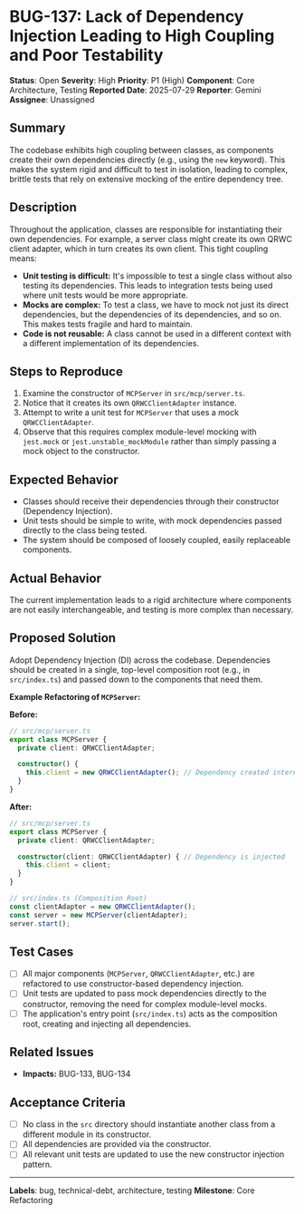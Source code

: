 # BUG-137: Lack of Dependency Injection Leading to High Coupling and Poor Testability

**Status**: Open
**Severity**: High
**Priority**: P1 (High)
**Component**: Core Architecture, Testing
**Reported Date**: 2025-07-29
**Reporter**: Gemini
**Assignee**: Unassigned

## Summary

The codebase exhibits high coupling between classes, as components create their own dependencies directly (e.g., using the `new` keyword). This makes the system rigid and difficult to test in isolation, leading to complex, brittle tests that rely on extensive mocking of the entire dependency tree.

## Description

Throughout the application, classes are responsible for instantiating their own dependencies. For example, a server class might create its own QRWC client adapter, which in turn creates its own client. This tight coupling means:

- **Unit testing is difficult:** It's impossible to test a single class without also testing its dependencies. This leads to integration tests being used where unit tests would be more appropriate.
- **Mocks are complex:** To test a class, we have to mock not just its direct dependencies, but the dependencies of its dependencies, and so on. This makes tests fragile and hard to maintain.
- **Code is not reusable:** A class cannot be used in a different context with a different implementation of its dependencies.

## Steps to Reproduce

1.  Examine the constructor of `MCPServer` in `src/mcp/server.ts`.
2.  Notice that it creates its own `QRWCClientAdapter` instance.
3.  Attempt to write a unit test for `MCPServer` that uses a mock `QRWCClientAdapter`.
4.  Observe that this requires complex module-level mocking with `jest.mock` or `jest.unstable_mockModule` rather than simply passing a mock object to the constructor.

## Expected Behavior

- Classes should receive their dependencies through their constructor (Dependency Injection).
- Unit tests should be simple to write, with mock dependencies passed directly to the class being tested.
- The system should be composed of loosely coupled, easily replaceable components.

## Actual Behavior

The current implementation leads to a rigid architecture where components are not easily interchangeable, and testing is more complex than necessary.

## Proposed Solution

Adopt Dependency Injection (DI) across the codebase. Dependencies should be created in a single, top-level composition root (e.g., in `src/index.ts`) and passed down to the components that need them.

**Example Refactoring of `MCPServer`:**

**Before:**
```typescript
// src/mcp/server.ts
export class MCPServer {
  private client: QRWCClientAdapter;

  constructor() {
    this.client = new QRWCClientAdapter(); // Dependency created internally
  }
}
```

**After:**
```typescript
// src/mcp/server.ts
export class MCPServer {
  private client: QRWCClientAdapter;

  constructor(client: QRWCClientAdapter) { // Dependency is injected
    this.client = client;
  }
}

// src/index.ts (Composition Root)
const clientAdapter = new QRWCClientAdapter();
const server = new MCPServer(clientAdapter);
server.start();
```

## Test Cases

- [ ] All major components (`MCPServer`, `QRWCClientAdapter`, etc.) are refactored to use constructor-based dependency injection.
- [ ] Unit tests are updated to pass mock dependencies directly to the constructor, removing the need for complex module-level mocks.
- [ ] The application's entry point (`src/index.ts`) acts as the composition root, creating and injecting all dependencies.

## Related Issues

- **Impacts:** BUG-133, BUG-134

## Acceptance Criteria

- [ ] No class in the `src` directory should instantiate another class from a different module in its constructor.
- [ ] All dependencies are provided via the constructor.
- [ ] All relevant unit tests are updated to use the new constructor injection pattern.

---

**Labels**: bug, technical-debt, architecture, testing
**Milestone**: Core Refactoring
